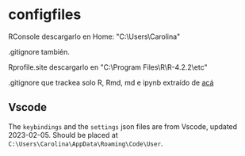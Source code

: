 # configfiles

RConsole descargarlo en Home: "C:\Users\Carolina\"

.gitignore también.

Rprofile.site descargarlo en "C:\Program Files\R\R-4.2.2\etc"


.gitignore que trackea solo R, Rmd, md e ipynb extraído de [acá](https://stackoverflow.com/questions/8024924/gitignore-ignore-all-files-then-recursively-allow-foo/8025106#8025106)


## Vscode
The `keybindings` and the `settings` json files are from Vscode, updated 2023-02-05. Should be placed at `C:\Users\Carolina\AppData\Roaming\Code\User`.


